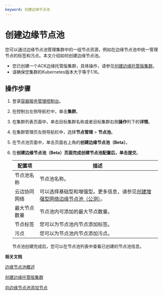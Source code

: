 ```yaml
---
keyword: 创建边缘节点池
---
```


# 创建边缘节点池

您可以通过边缘节点池管理集群中的一组节点资源，例如在边缘节点池中统一管理节点的标签和污点。本文介绍如何创建边缘节点池。

-   您已创建一个ACK边缘托管版集群，具体操作，请参见[创建边缘托管版集群](/cn.zh-CN/边缘容器服务ACK@Edge用户指南/边缘托管集群管理/创建边缘托管版集群.md)。
-   请确保您集群的Kubernetes版本大于等于1.16。

## 操作步骤

1.  登录[容器服务管理控制台](https://cs.console.aliyun.com)。

2.  在控制台左侧导航栏中，单击**集群**。

3.  在集群列表页面中，单击目标集群名称或者目标集群右侧**操作**列下的**详情**。

4.  在集群管理页左侧导航栏中，选择**节点管理** \> **节点池**。

5.  在节点池页面中，单击页面右上角的**创建边缘节点池（Beta）**。

6.  在**创建边缘节点池（Beta）**页面完成创建节点池配置后，单击**提交**。

    |配置项|描述|
    |---|--|
    |节点池名称|节点池名称。|
    |云边协同网络|可以选择基础型和增强型。更多信息，请参见[创建增强型网络边缘节点池（公测）]()。|
    |最大节点数量|节点池内可添加的最大节点数量。|
    |节点标签|您可以为节点池内节点添加标签。|
    |污点|您可以为节点池内节点添加污点。|

    节点池创建完成后，您可以在节点池列表中查看已创建的节点池信息。


**相关文档**  


[边缘节点池概述](/cn.zh-CN/边缘容器服务ACK@Edge用户指南/边缘单元化管理/边缘节点池管理/边缘节点池概述.md)

[创建边缘托管版集群](/cn.zh-CN/边缘容器服务ACK@Edge用户指南/边缘托管集群管理/创建边缘托管版集群.md)

[向边缘节点池添加节点]()

